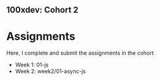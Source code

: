 ## 100xdev: Cohort 2
# Assignments
Here, I complete and submit the assignments in the cohort

-   Week 1: 01-js
-   Week 2: week2/01-async-js